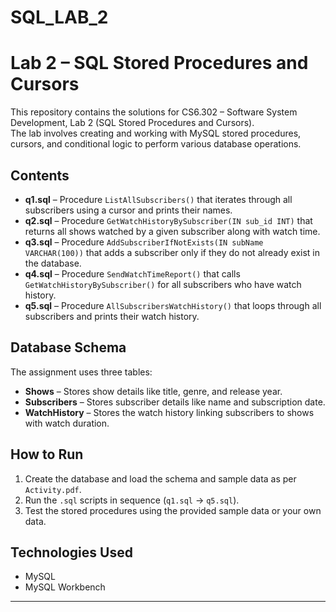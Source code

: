# SQL_LAB_2

# Lab 2 – SQL Stored Procedures and Cursors

This repository contains the solutions for CS6.302 – Software System Development, Lab 2 (SQL Stored Procedures and Cursors).  
The lab involves creating and working with MySQL stored procedures, cursors, and conditional logic to perform various database operations.

## Contents
- **q1.sql** – Procedure `ListAllSubscribers()` that iterates through all subscribers using a cursor and prints their names.
- **q2.sql** – Procedure `GetWatchHistoryBySubscriber(IN sub_id INT)` that returns all shows watched by a given subscriber along with watch time.
- **q3.sql** – Procedure `AddSubscriberIfNotExists(IN subName VARCHAR(100))` that adds a subscriber only if they do not already exist in the database.
- **q4.sql** – Procedure `SendWatchTimeReport()` that calls `GetWatchHistoryBySubscriber()` for all subscribers who have watch history.
- **q5.sql** – Procedure `AllSubscribersWatchHistory()` that loops through all subscribers and prints their watch history.

## Database Schema
The assignment uses three tables:
- **Shows** – Stores show details like title, genre, and release year.
- **Subscribers** – Stores subscriber details like name and subscription date.
- **WatchHistory** – Stores the watch history linking subscribers to shows with watch duration.

## How to Run
1. Create the database and load the schema and sample data as per `Activity.pdf`.
2. Run the `.sql` scripts in sequence (`q1.sql` → `q5.sql`).
3. Test the stored procedures using the provided sample data or your own data.

## Technologies Used
- MySQL
- MySQL Workbench

---

